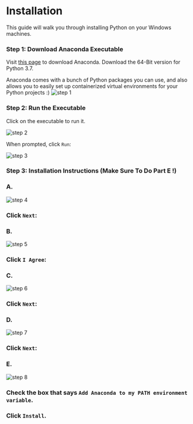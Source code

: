 # Installation

This guide will walk you through installing Python on your Windows machines.

### Step 1: Download Anaconda Executable

Visit [this page](https://www.anaconda.com/distribution/) to download Anaconda. Download the 64-Bit version for Python 3.7.

Anaconda comes with a bunch of Python packages you can use, and also allows you to easily set up containerized virtual environments for your Python projects :)
![step 1](images/step1.PNG)


### Step 2: Run the Executable

Click on the executable to run it.

![step 2](images/step2.PNG)


When prompted, click `Run`:

![step 3](images/step3.PNG)

### Step 3: Installation Instructions (Make Sure To Do Part E !)

### A.

![step 4](images/step4.PNG)

### Click `Next`:

### B.

![step 5](images/step5.PNG)

### Click `I Agree`:

### C.

![step 6](images/step6.PNG)

### Click `Next`:

### D.

![step 7](images/step7.PNG)

### Click `Next`:

### E.

![step 8](images/step8.PNG)

### Check the box that says `Add Anaconda to my PATH environment variable`.

### Click `Install`.



